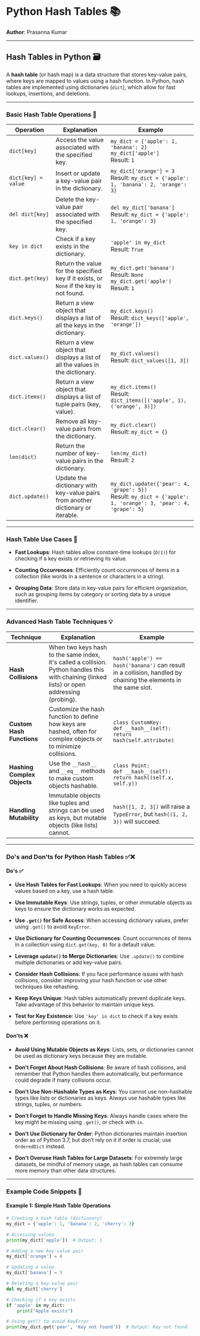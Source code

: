 # Python Hash Tables 📚

**Author**: Prasanna Kumar

---

## Hash Tables in Python 🗃️

A **hash table** (or hash map) is a data structure that stores key-value pairs, where keys are mapped to values using a hash function. In Python, hash tables are implemented using dictionaries (`dict`), which allow for fast lookups, insertions, and deletions.

---

### Basic Hash Table Operations 🔧

| **Operation**       | **Explanation**                                                                                               | **Example**                                                                                                                                                                      |
|---------------------|---------------------------------------------------------------------------------------------------------------|----------------------------------------------------------------------------------------------------------------------------------------------------------------------------------|
| `dict[key]`         | Access the value associated with the specified key.                                                            | `my_dict = {'apple': 1, 'banana': 2}`<br>`my_dict['apple']`<br>Result: `1`                                                                                                      |
| `dict[key] = value` | Insert or update a key-value pair in the dictionary.                                                            | `my_dict['orange'] = 3`<br>Result: `my_dict = {'apple': 1, 'banana': 2, 'orange': 3}`                                                                                           |
| `del dict[key]`     | Delete the key-value pair associated with the specified key.                                                    | `del my_dict['banana']`<br>Result: `my_dict = {'apple': 1, 'orange': 3}`                                                                                                      |
| `key in dict`       | Check if a key exists in the dictionary.                                                                         | `'apple' in my_dict`<br>Result: `True`                                                                                                                                            |
| `dict.get(key)`     | Return the value for the specified key if it exists, or `None` if the key is not found.                        | `my_dict.get('banana')`<br>Result: `None`<br>`my_dict.get('apple')`<br>Result: `1`                                                                                             |
| `dict.keys()`       | Return a view object that displays a list of all the keys in the dictionary.                                    | `my_dict.keys()`<br>Result: `dict_keys(['apple', 'orange'])`                                                                                                                   |
| `dict.values()`     | Return a view object that displays a list of all the values in the dictionary.                                  | `my_dict.values()`<br>Result: `dict_values([1, 3])`                                                                                                                             |
| `dict.items()`      | Return a view object that displays a list of tuple pairs (key, value).                                          | `my_dict.items()`<br>Result: `dict_items([('apple', 1), ('orange', 3)])`                                                                                                       |
| `dict.clear()`      | Remove all key-value pairs from the dictionary.                                                                 | `my_dict.clear()`<br>Result: `my_dict = {}`                                                                                                                                        |
| `len(dict)`         | Return the number of key-value pairs in the dictionary.                                                         | `len(my_dict)`<br>Result: `2`                                                                                                                                                    |
| `dict.update()`     | Update the dictionary with key-value pairs from another dictionary or iterable.                                 | `my_dict.update({'pear': 4, 'grape': 5})`<br>Result: `my_dict = {'apple': 1, 'orange': 3, 'pear': 4, 'grape': 5}`                                                              |

---

### Hash Table Use Cases 🔄

- **Fast Lookups**: Hash tables allow constant-time lookups (`O(1)`) for checking if a key exists or retrieving its value.
  
- **Counting Occurrences**: Efficiently count occurrences of items in a collection (like words in a sentence or characters in a string).
  
- **Grouping Data**: Store data in key-value pairs for efficient organization, such as grouping items by category or sorting data by a unique identifier.

---

### Advanced Hash Table Techniques 💡

| **Technique**        | **Explanation**                                                                                               | **Example**                                                                                                                                                                      |
|----------------------|---------------------------------------------------------------------------------------------------------------|----------------------------------------------------------------------------------------------------------------------------------------------------------------------------------|
| **Hash Collisions**   | When two keys hash to the same index, it's called a collision. Python handles this with chaining (linked lists) or open addressing (probing). | `hash('apple') == hash('banana')` can result in a collision, handled by chaining the elements in the same slot.                                                                 |
| **Custom Hash Functions** | Customize the hash function to define how keys are hashed, often for complex objects or to minimize collisions.   | `class CustomKey:`<br>`def __hash__(self): return hash(self.attribute)`                                                                                                       |
| **Hashing Complex Objects** | Use the `__hash__` and `__eq__` methods to make custom objects hashable.                                         | `class Point:`<br>`def __hash__(self): return hash((self.x, self.y))`                                                                                                         |
| **Handling Mutability** | Immutable objects like tuples and strings can be used as keys, but mutable objects (like lists) cannot.         | `hash([1, 2, 3])` will raise a `TypeError`, but `hash((1, 2, 3))` will succeed.                                                                                                 |

---

### Do's and Don'ts for Python Hash Tables ✅❌

#### Do's ✅

- **Use Hash Tables for Fast Lookups**: When you need to quickly access values based on a key, use a hash table.
  
- **Use Immutable Keys**: Use strings, tuples, or other immutable objects as keys to ensure the dictionary works as expected.

- **Use `.get()` for Safe Access**: When accessing dictionary values, prefer using `.get()` to avoid `KeyError`.

- **Use Dictionary for Counting Occurrences**: Count occurrences of items in a collection using `dict.get(key, 0)` for a default value.

- **Leverage `update()` to Merge Dictionaries**: Use `.update()` to combine multiple dictionaries or add key-value pairs.

- **Consider Hash Collisions**: If you face performance issues with hash collisions, consider improving your hash function or use other techniques like rehashing.

- **Keep Keys Unique**: Hash tables automatically prevent duplicate keys. Take advantage of this behavior to maintain unique keys.

- **Test for Key Existence**: Use `'key' in dict` to check if a key exists before performing operations on it.

#### Don'ts ❌

- **Avoid Using Mutable Objects as Keys**: Lists, sets, or dictionaries cannot be used as dictionary keys because they are mutable.

- **Don’t Forget About Hash Collisions**: Be aware of hash collisions, and remember that Python handles them automatically, but performance could degrade if many collisions occur.

- **Don’t Use Non-Hashable Types as Keys**: You cannot use non-hashable types like lists or dictionaries as keys. Always use hashable types like strings, tuples, or numbers.

- **Don’t Forget to Handle Missing Keys**: Always handle cases where the key might be missing using `.get()`, or check with `in`.

- **Don’t Use Dictionary for Order**: Python dictionaries maintain insertion order as of Python 3.7, but don’t rely on it if order is crucial; use `OrderedDict` instead.

- **Don’t Overuse Hash Tables for Large Datasets**: For extremely large datasets, be mindful of memory usage, as hash tables can consume more memory than other data structures.

---

### Example Code Snippets 📝

#### Example 1: Simple Hash Table Operations

```python
# Creating a hash table (dictionary)
my_dict = {'apple': 1, 'banana': 2, 'cherry': 3}

# Accessing values
print(my_dict['apple'])  # Output: 1

# Adding a new key-value pair
my_dict['orange'] = 4

# Updating a value
my_dict['banana'] = 5

# Deleting a key-value pair
del my_dict['cherry']

# Checking if a key exists
if 'apple' in my_dict:
    print("Apple exists")

# Using get() to avoid KeyError
print(my_dict.get('pear', 'Key not found'))  # Output: Key not found
